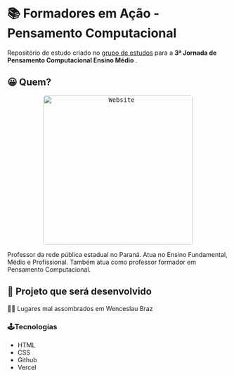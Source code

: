 #  📚 Formadores em Ação - Pensamento Computacional

Repositório de estudo criado no <u>grupo  de estudos</u> para a <b> 3ª Jornada de Pensamento Computacional Ensino Médio </b>.


## 😀 Quem?
<p align="center">
<span align="center">
    <kbd>
        <img src="https://github.com/kheronn.png" style="border-radius: 5px" alt="Website" height="340">
    </kbd>
</span>
</p>

Professor da rede pública estadual no Paraná. Atua no Ensino Fundamental, Médio e Profissional. Também atua como professor formador em Pensamento Computacional.

## 🎁 Projeto que será desenvolvido

👻👻 Lugares mal assombrados em Wenceslau Braz

###  🕹Tecnologias
- HTML
- CSS
- Github
- Vercel

